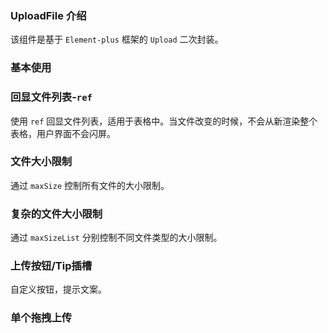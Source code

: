 ### UploadFile 介绍

该组件是基于 `Element-plus` 框架的 `Upload` 二次封装。

### 基本使用

<preview path="../examples/uploadFile/base.vue"></preview>

### 回显文件列表-`ref`

使用 `ref` 回显文件列表，适用于表格中。当文件改变的时候，不会从新渲染整个表格，用户界面不会闪屏。

<preview path="../examples/uploadFile/echoFileList.vue"></preview>

### 文件大小限制

通过 `maxSize` 控制所有文件的大小限制。

<preview path="../examples/uploadFile/fileSize.vue"></preview>

### 复杂的文件大小限制

通过 `maxSizeList` 分别控制不同文件类型的大小限制。

<preview path="../examples/uploadFile/complexFileSize.vue"></preview>

### 上传按钮/Tip插槽

自定义按钮，提示文案。

<preview path="../examples/uploadFile/customBtnTip.vue"></preview>

### 单个拖拽上传

<preview path="../examples/uploadFile/singleDrag.vue"></preview>
